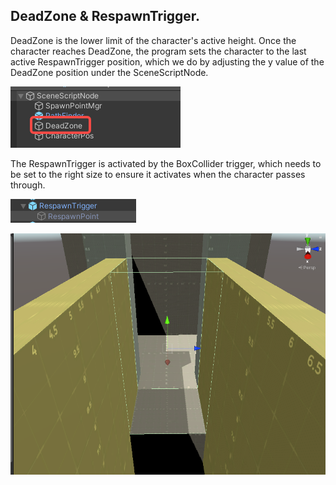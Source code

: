 ## DeadZone & RespawnTrigger.

DeadZone is the lower limit of the character's active height. Once the character reaches DeadZone, the program sets the character to the last active RespawnTrigger position, which we do by adjusting the y value of the DeadZone position under the SceneScriptNode.

![img](./deadzone-respawntrigger/deadzone.png)

The RespawnTrigger is activated by the BoxCollider trigger, which needs to be set to the right size to ensure it activates when the character passes through.

![img](./deadzone-respawntrigger/respawntrigger.png)

![](./deadzone-respawntrigger/respawntrigger2.png)